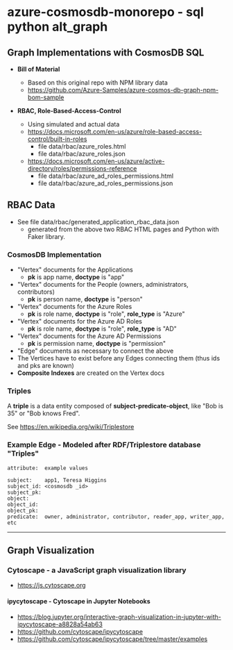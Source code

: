 # azure-cosmosdb-monorepo - sql python alt_graph

## Graph Implementations with CosmosDB SQL

- **Bill of Material**
  - Based on this original repo with NPM library data
  - https://github.com/Azure-Samples/azure-cosmos-db-graph-npm-bom-sample 
  
- **RBAC, Role-Based-Access-Control**
  - Using simulated and actual data
  - https://docs.microsoft.com/en-us/azure/role-based-access-control/built-in-roles
    - file data/rbac/azure_roles.html
    - file data/rbac/azure_roles.json
  - https://docs.microsoft.com/en-us/azure/active-directory/roles/permissions-reference
    - file data/rbac/azure_ad_roles_permissions.html
    - file data/rbac/azure_ad_roles_permissions.json

## RBAC Data

  - See file data/rbac/generated_application_rbac_data.json
    - generated from the above two RBAC HTML pages and Python with Faker library.

### CosmosDB Implementation

- "Vertex" documents for the Applications
  - **pk** is app name, **doctype** is "app"
- "Vertex" documents for the People (owners, administrators, contributors)
  - **pk** is person name, **doctype** is "person"
- "Vertex" documents for the Azure Roles
  - **pk** is role name, **doctype** is "role", **role_type** is "Azure"
- "Vertex" documents for the Azure AD Roles
  - **pk** is role name, **doctype** is "role", **role_type** is "AD"
- "Vertex" documents for the Azure AD Permissions
  - **pk** is permission name, **doctype** is "permission"
- "Edge" documents as necessary to connect the above
- The Vertices have to exist before any Edges connecting them (thus ids and pks are known)
- **Composite Indexes** are created on the Vertex docs

### Triples

A **triple** is a data entity composed of **subject-predicate-object**, like "Bob is 35" or "Bob knows Fred".

See https://en.wikipedia.org/wiki/Triplestore

### Example Edge - Modeled after RDF/Triplestore database "Triples"

```
attribute:  example values

subject:    app1, Teresa Higgins
subject_id: <cosmosdb _id>
subject_pk: 
object:     
object_id:  
object_pk:  
predicate:  owner, administrator, contributor, reader_app, writer_app, etc 
```

---

## Graph Visualization

### Cytoscape - a JavaScript graph visualization library

- https://js.cytoscape.org

#### ipycytoscape - Cytoscape in Jupyter Notebooks

- https://blog.jupyter.org/interactive-graph-visualization-in-jupyter-with-ipycytoscape-a8828a54ab63
- https://github.com/cytoscape/ipycytoscape
- https://github.com/cytoscape/ipycytoscape/tree/master/examples


